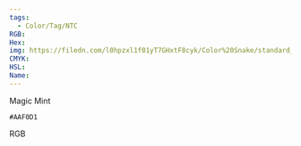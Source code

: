 ```yaml
---
tags:
  - Color/Tag/NTC
RGB:
Hex:
img: https://filedn.com/l0hpzxl1f01yT7GHxtF8cyk/Color%20Snake/standard_csv_to_svg//AAF0D1.svg
CMYK:
HSL:
Name:
---
```

Magic Mint
```palette
#AAF0D1
```
RGB
